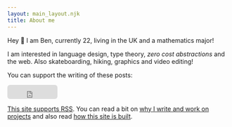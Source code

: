 ```yaml
---
layout: main_layout.njk
title: About me
---
```


Hey 👋 I am Ben, currently 22, living in the UK and a mathematics major!

I am interested in language design, type theory, *zero cost abstractions* and the web. Also skateboarding, hiking, graphics and video editing!

You can support the writing of these posts:

<iframe src="https://github.com/sponsors/kaleidawave/button" title="Sponsor kaleidawave" height="32" width="114" style="border: 0; border-radius: 6px;"></iframe>

[This site supports RSS](https://kaleidawave.github.io/feed.xml). You can read a bit on [why I write and work on projects](/background) and also read [how this site is built](/architecture).

